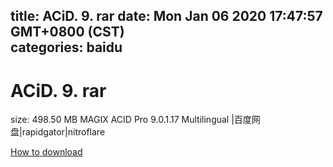 
title: ACiD. 9. rar
date: Mon Jan 06 2020 17:47:57 GMT+0800 (CST)    
categories: baidu
---

# ACiD. 9. rar
size: 498.50 MB
 MAGIX ACID Pro 9.0.1.17 Multilingual |百度网盘|rapidgator|nitroflare
 

[How to download](https://bpcam.bemobtrk.com/go/2ceec3aa-1ca2-46d6-b9ff-aaa5c184517c?jno=3642)